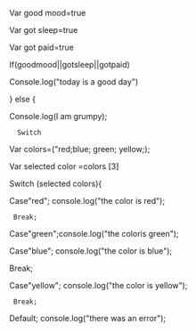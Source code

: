 Var good mood=true

Var got sleep=true

Var got paid=true

If(goodmood||gotsleep||gotpaid)

Console.log("today is a good day")

} else {

Console.log(I am grumpy);

      Switch

Var colors=("red;blue; green; yellow;);

Var selected color =colors [3]

Switch (selected colors){

Case"red"; console.log("the color is red");

     Break;

Case"green";console.log("the coloris green");
 
Case"blue"; console.log("the color is blue");

   Break;
 
Case"yellow"; console.log("the color is yellow");

     Break;

Default; console.log("there was an error");


